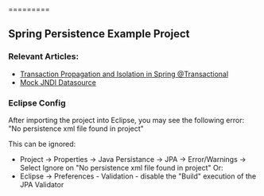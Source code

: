 =========

## Spring Persistence Example Project


### Relevant Articles: 
- [Transaction Propagation and Isolation in Spring @Transactional](https://www.baeldung.com/spring-transactional-propagation-isolation)
- [Mock JNDI Datasource](https://www.baeldung.com/spring-mock-jndi-datasource)

### Eclipse Config 
After importing the project into Eclipse, you may see the following error:  
"No persistence xml file found in project"

This can be ignored: 
- Project -> Properties -> Java Persistance -> JPA -> Error/Warnings -> Select Ignore on "No persistence xml file found in project"
Or: 
- Eclipse -> Preferences - Validation - disable the "Build" execution of the JPA Validator 

